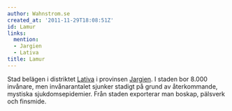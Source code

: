 ```yaml
---
author: Wahnstrom.se
created_at: '2011-11-29T18:08:51Z'
id: Lamur
links:
  mention:
  - Jargien
  - Lativa
title: Lamur
---
```


Stad belägen i distriktet [Lativa] i provinsen [Jargien]. I staden bor 8.000 invånare, men
invånarantalet sjunker stadigt på grund av återkommande, mystiska sjukdomsepidemier. Från staden
exporterar man boskap, pälsverk och finsmide.

  [Lativa]: Lativa
  [Jargien]: Jargien